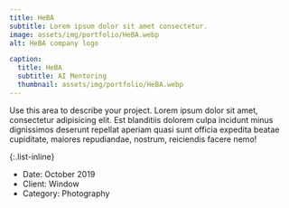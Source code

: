 ```yaml
---
title: HeBA
subtitle: Lorem ipsum dolor sit amet consectetur.
image: assets/img/portfolio/HeBA.webp
alt: HeBA company logo

caption:
  title: HeBA
  subtitle: AI Mentoring
  thumbnail: assets/img/portfolio/HeBA.webp
---
```

Use this area to describe your project. Lorem ipsum dolor sit amet, consectetur adipisicing elit. Est blanditiis dolorem culpa incidunt minus dignissimos deserunt repellat aperiam quasi sunt officia expedita beatae cupiditate, maiores repudiandae, nostrum, reiciendis facere nemo!

{:.list-inline}
- Date: October 2019
- Client: Window
- Category: Photography

